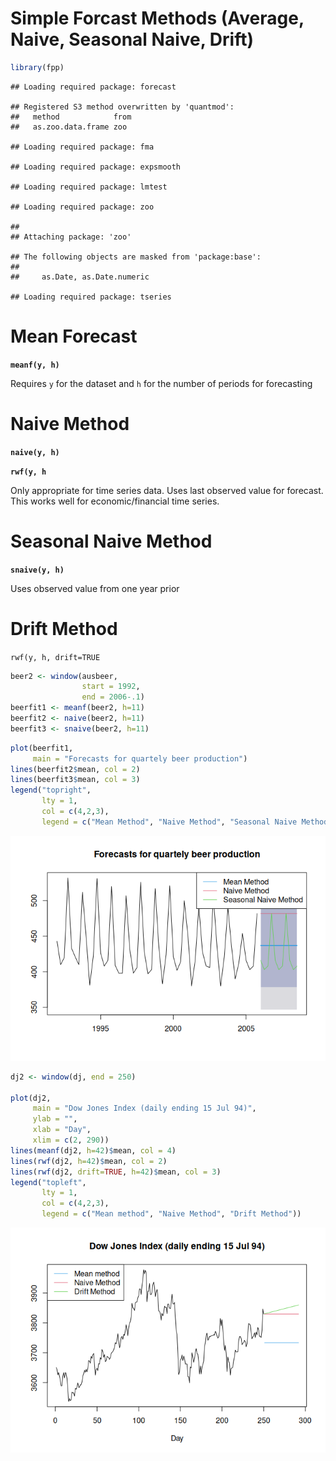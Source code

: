 Simple Forcast Methods (Average, Naive, Seasonal Naive, Drift)
================

``` r
library(fpp)
```

    ## Loading required package: forecast

    ## Registered S3 method overwritten by 'quantmod':
    ##   method            from
    ##   as.zoo.data.frame zoo

    ## Loading required package: fma

    ## Loading required package: expsmooth

    ## Loading required package: lmtest

    ## Loading required package: zoo

    ## 
    ## Attaching package: 'zoo'

    ## The following objects are masked from 'package:base':
    ## 
    ##     as.Date, as.Date.numeric

    ## Loading required package: tseries

# Mean Forecast

**`meanf(y, h)`**

Requires `y` for the dataset and `h` for the number of periods for
forecasting

# Naive Method

**`naive(y, h)`**

**`rwf(y, h`**

Only appropriate for time series data. Uses last observed value for
forecast. This works well for economic/financial time series.

# Seasonal Naive Method

**`snaive(y, h)`**

Uses observed value from one year prior

# Drift Method

`rwf(y, h, drift=TRUE`

``` r
beer2 <- window(ausbeer, 
                start = 1992,
                end = 2006-.1)
beerfit1 <- meanf(beer2, h=11)
beerfit2 <- naive(beer2, h=11)
beerfit3 <- snaive(beer2, h=11)
```

``` r
plot(beerfit1,
     main = "Forecasts for quartely beer production")
lines(beerfit2$mean, col = 2)
lines(beerfit3$mean, col = 3)
legend("topright", 
       lty = 1,
       col = c(4,2,3),
       legend = c("Mean Method", "Naive Method", "Seasonal Naive Method"))
```

![](3SimpleFCMethodsAverageNaiveSeasonalNaiveDrift_files/figure-gfm/unnamed-chunk-3-1.png)<!-- -->

``` r
dj2 <- window(dj, end = 250)

plot(dj2,
     main = "Dow Jones Index (daily ending 15 Jul 94)",
     ylab = "",
     xlab = "Day",
     xlim = c(2, 290))
lines(meanf(dj2, h=42)$mean, col = 4)
lines(rwf(dj2, h=42)$mean, col = 2)
lines(rwf(dj2, drift=TRUE, h=42)$mean, col = 3)
legend("topleft",
       lty = 1,
       col = c(4,2,3),
       legend = c("Mean method", "Naive Method", "Drift Method"))
```

![](3SimpleFCMethodsAverageNaiveSeasonalNaiveDrift_files/figure-gfm/unnamed-chunk-4-1.png)<!-- -->
